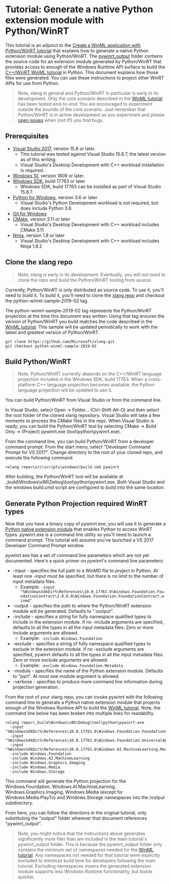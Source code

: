 # Tutorial: Generate a native Python extension module with Python/WinRT

This tutorial is an adjunct to the [Create a WinML application with Python/WinRT tutorial](readme.md)
that explains how to generate a native Python extension module using Python/WinRT. The
[pywinrt_output](/pywinrt_output) folder contains the source code for an extension module generated
by Python/WinRT that provides access to enough of the Windows Runtime API surface to build the
[C++/WinRT WinML tutorial](https://docs.microsoft.com/en-us/windows/ai/get-started-desktop) in
Python. This document explains how those files were generated. You can use these instructions to
project other WinRT APIs for use from Python.

> Note, xlang in general and Python/WinRT in particular is early in its development. Only the core
scenario described in the [WinML tutorial](readme.md) has been tested end-to-end. You are encouraged
to experiment outside the bounds of the core scenario. Just remember that Python/WinRT is in active
development as you experiment and please [open issues](https://github.com/Microsoft/xlang/issues)
when (not if!) you find bugs.

## Prerequisites

* [Visual Studio 2017](https://developer.microsoft.com/windows/downloads), version 15.8 or later.
  * This tutorial was tested against Visual Studio 15.8.7, the latest version as of this writing.
  * Visual Studio's Desktop Development with C++ workload installation is required.
* [Windows 10](https://developer.microsoft.com/windows/downloads), version 1809 or later.
* [Windows SDK](https://www.microsoft.com/software-download/windowsinsiderpreviewSDK), build 17763 or later
  * Windows SDK, build 17763 can be installed as part of Visual Studio 15.8.7.
* [Python for Windows](https://www.python.org), version 3.6 or later
  * Visual Studio's Python Development workload is _not_ required, but does include Python 3.6.
* [Git for Windows](https://gitforwindows.org/)
* [CMake](https://cmake.org/), version 3.11 or later
  * Visual Studio's Desktop Development with C++ workload includes CMake 3.11
* [Ninja](https://ninja-build.org/), version 1.8 or later
  * Visual Studio's Desktop Development with C++ workload includes Ninja 1.8.2

## Clone the xlang repo

> Note, xlang is early in its development. Eventually, you will not need to clone the repo and build
> the Python/WinRT tooling from source.

Currently, Python/WinRT is only distributed as source code. To use it, you'll need to build it. To
build it, you'll need to clone the [xlang repo](https://github.com/Microsoft/xlang) and checkout the
python-winml-sample-2019-02 tag.

The python-winml-sample-2019-02 tag represents the Python/WinRT projection at the time this document
was written. Using that tag ensures the version of Python/WinRT you build matches the code described
in the [WinML tutorial](readme.md). This sample will be updated periodically to work with the latest
and greatest version of Python/WinRT.

``` shell
git clone https://github.com/Microsoft/xlang.git
git checkout python-winml-sample-2019-02
```

## Build Python/WinRT

> Note, Python/WinRT currently depends on the C++/WinRT language projection included in the Windows
> SDK, build 17763. When a cross-platform C++ language projection becomes available,  the Python
> language projection will be updated to use it.

You can build Python/WinRT from Visual Studio or from the command line.

In Visual Studio, select Open -> Folder... (Ctrl-Shift-Alt-O) and then select the root folder of the
cloned xlang repository. Visual Studio will take a few moments to process the CMake files in the
repo. When Visual Studio is ready, you can build the Python/WinRT tool by selecting CMake -> Build
Only -> (Project) pywinrt.exe (tool\python\pywinrt.exe).

From the command line, you can build Python/WinRT from a developer command prompt. From the start
menu, select "Developer Command Prompt for VS 2017". Change directory to the root of your cloned
repo, and execute the following command.

``` shell
<xlang repo>\src\scripts\windows\build.cmd pywinrt
```

After building, the Python/WinRT tool will be available at <xlang repo>\_build\Windows\x86\Debug\tool\python\pywinrt.exe.
Both Visual Studio and the windows build.cmd script are configured to build into the same location.

## Generate Python Projection required WinRT types

Now that you have a binary copy of pywinrt.exe, you will use it to generate a
[Python native extension module](https://docs.python.org/3/extending/extending.html) that enables
Python to access WinRT types. pywinrt.exe is a command line utility so you'll need to launch a
command prompt. This tutorial will assume you've launched a VS 2017 Developer Command Prompt window.

pywinrt.exe has a set of command line parameters which are not yet documented. Here's a quick primer
on pywinrt's command line parameters:

* -input - specifies the full path to a WinMD file to project in Python. At least one -input must be
  specified, but there is no limit to the number of input metadata files.
  * Example: `-input "%WindowsSdkDir%\References\10.0.17763.0\Windows.Foundation.FoundationContract\3.0.0.0\Windows.Foundation.FoundationContract.winmd"`
* -output - specifies the path to where the Python/WinRT extension module will be generated.
  Defaults to ".\output".
* -include - specifies a string for fully namespace qualified types to include in the extension
  module. If no -include arguments are specified, defaults to all the types in all the input
  metadata files. Zero or more include arguments are allowed.
  * Example: `-include Windows.Foundation`
* -exclude - specifies a string of fully namespace qualified types to exclude in the extension module.
  If no -exclude arguments are specified, pywinrt defaults to all the types in all the input 
  metadata files. Zero or more exclude arguments are allowed.
  * Example: `-exclude Windows.Foundation.Metadata`
* -module - specifies the name of the Python extension module. Defaults to "pyrt". At most one module
  argument is allowed.
* -verbose - specifies to produce more command line information during projection generation.

From the root of your xlang repo, you can invoke pywinrt with the following command line to generate
a Python native extension module that projects enough of the Windows Runtime API to build the
[WinML tutorial](readme.md). Note, the command line below has been broken into multiple lines for
readability.

``` shell
<xlang repo>\_build\Windows\x86\Debug\tool\python\pywinrt.exe
  -input "%WindowsSdkDir%\References\10.0.17763.0\Windows.Foundation.FoundationContract/3.0.0.0/Windows.Foundation.FoundationContract.winmd"
  -input "%WindowsSdkDir%\References\10.0.17763.0\Windows.Foundation.UniversalApiContract/7.0.0.0/Windows.Foundation.UniversalApiContract.winmd"
  -input "%WindowsSdkDir%\References\10.0.17763.0\Windows.AI.MachineLearning.MachineLearningContract/1.0.0.0/Windows.AI.MachineLearning.MachineLearningContract.winmd"
  -include Windows.Foundation
  -include Windows.AI.MachineLearning
  -include Windows.Graphics.Imaging
  -include Windows.Media
  -include Windows.Storage
```

This command will generate the Python projection for the Windows.Foundation,
Windows.AI.MachineLearning, Windows.Graphics.Imaging, Windows.Media (except for Windows.Media.PlayTo)
and Windows.Storage namespaces into the /output subdirectory.

From here, you can follow the directions in the original tutorial, only substituting the "output"
folder wherever that document references "pywinrt_output".

> Note, you might notice that the instructions above generates significantly more files than are
> included in the main tutorial's pywinrt_output folder. This is because the pywinrt_output folder
> only contains the minimum set of namespaces needed for the [WinML tutorial](https://docs.microsoft.com/en-us/windows/ai/get-started-desktop).
> Any namespaces not needed for that tutorial were explicitly excluded to minimize build time for
> developers following the main tutorial. Excluding namespaces means the generated extension module
> supports less Windows Runtime functionality, but builds quicker.